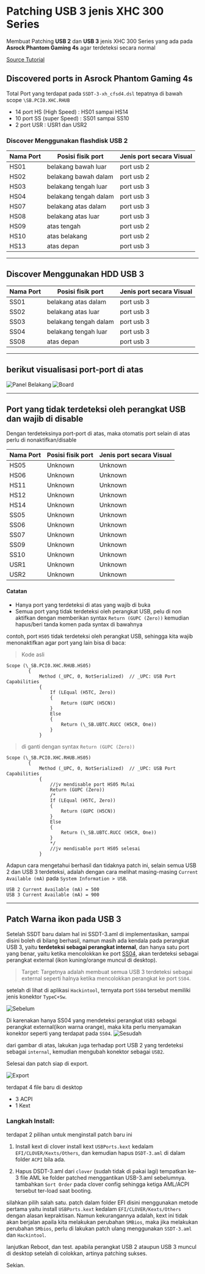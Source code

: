 # Patching USB 3 jenis XHC 300 Series

Membuat Patching **USB 2** dan **USB 3** jenis XHC 300 Series yang ada pada **Asrock Phantom Gaming 4s** agar terdeteksi secara normal

[Source Tutorial](https://www.tonymacx86.com/threads/asus-100-series-and-later-custom-ssdt-for-xhci-usb-port-control.253981/)


## Discovered ports in Asrock Phantom Gaming 4s


Total Port yang terdapat pada `SSDT-3-xh_cfsd4.dsl` tepatnya di bawah scope `\SB.PCI0.XHC.RHUB`
- 14 port HS (High Speed)	:	 HS01 sampai HS14
- 10 port SS (super Speed)	:	 SS01 sampai SS10
- 2  port USR			:	 USR1 dan USR2


### Discover Menggunakan flashdisk USB 2

Nama Port	| Posisi fisik port		| Jenis port secara Visual
----------------|-------------------------------|-------------------------
HS01 		| belakang bawah luar 		| port usb 2
HS02 		| belakang bawah dalam 		| port usb 2
HS03 		| belakang tengah luar 		| port usb 3
HS04 		| belakang tengah dalam 	| port usb 3
HS07 		| belakang atas dalam 		| port usb 3
HS08 		| belakang atas luar 		| port usb 3
HS09 		| atas tengah 			| port usb 2
HS10 		| atas belakang 		| port usb 2
HS13 		| atas depan 			| port usb 3

---

## Discover Menggunakan HDD USB 3

Nama Port	| Posisi fisik port		| Jenis port secara Visual
----------------|-------------------------------|-------------------------
SS01 		| belakang atas dalam 		| port usb 3
SS02 		| belakang atas luar 		| port usb 3
SS03 		| belakang tengah dalam 	| port usb 3
SS04 		| belakang tengah luar 		| port usb 3
SS08 		| atas depan 			| port usb 3

---

## berikut visualisasi port-port di atas
![Panel Belakang](https://github.com/javanesse/Asrock-Phantom-Gaming-4s-Hackintosh/blob/master/Images/Asrock%20Phantom%20Gaming%204s/USB%20port%20Maps/Asrock%20Phantom%20Gaming%204s%20back%20panel.jpg)
![Board](https://github.com/javanesse/Asrock-Phantom-Gaming-4s-Hackintosh/blob/master/Images/Asrock%20Phantom%20Gaming%204s/USB%20port%20Maps/Asrock%20Phantom%20Gaming%204s%20board.jpg)

---

## Port yang tidak terdeteksi oleh perangkat USB dan wajib di disable
Dengan terdeteksinya port-port di atas, maka otomatis port selain di atas perlu di nonaktifkan/disable

Nama Port	| Posisi fisik port		| Jenis port secara Visual
----------------|-------------------------------|-------------------------
HS05		| Unknown 			| Unknown
HS06 		| Unknown 			| Unknown
HS11 		| Unknown 			| Unknown
HS12 		| Unknown 			| Unknown
HS14 		| Unknown 			| Unknown
SS05		| Unknown 			| Unknown
SS06 		| Unknown 			| Unknown
SS07 		| Unknown 			| Unknown
SS09 		| Unknown 			| Unknown
SS10 		| Unknown 			| Unknown
USR1 		| Unknown 			| Unknown
USR2 		| Unknown 			| Unknown


#### Catatan
- Hanya port yang terdeteksi di atas yang wajib di buka
- Semua port yang tidak terdeteksi oleh perangkat USB, pelu di non aktifkan dengan memberikan syntax `Return (GUPC (Zero))` kemudian hapus/beri tanda komen pada syntax di bawahnya



contoh, port `HS05` tidak terdeteksi oleh perangkat USB, sehingga kita wajib menonaktifkan agar port yang lain bisa di baca:

> Kode asli
```
Scope (\_SB.PCI0.XHC.RHUB.HS05)
        {
            Method (_UPC, 0, NotSerialized)  // _UPC: USB Port Capabilities
            {
                If (LEqual (H5TC, Zero))
                {
                    Return (GUPC (H5CN))
                }
                Else
                {
                    Return (\_SB.UBTC.RUCC (H5CR, One))
                }
            }
```

> di ganti dengan syntax `Return (GUPC (Zero))`

```
Scope (\_SB.PCI0.XHC.RHUB.HS05)
        {
            Method (_UPC, 0, NotSerialized)  // _UPC: USB Port Capabilities
            {
                //jv mendisable port HS05 Mulai
                Return (GUPC (Zero))
                /*
                If (LEqual (H5TC, Zero))
                {
                    Return (GUPC (H5CN))
                }
                Else
                {
                    Return (\_SB.UBTC.RUCC (H5CR, One))
                }
                */
                //jv mendisable port HS05 selesai
            }
```


Adapun cara mengetahui berhasil dan tidaknya patch ini, selain semua USB 2 dan USB 3 terdeteksi, adalah dengan cara melihat masing-masing `Current Available (mA)` pada `System Information > USB`.

```
USB 2 Current Available (mA) = 500
USB 3 Current Available (mA) = 900
```

---

## Patch Warna ikon pada USB 3

Setelah SSDT baru dalam hal ini SSDT-3.aml di implementasikan, sampai disini boleh di bilang berhasil, namun masih ada kendala pada perangkat USB 3, yaitu **terdeteksi sebagai perangkat internal**, dan hanya satu port yang benar, yaitu ketika mencolokkan ke port [SS04](https://github.com/javanesse/Asrock-Phantom-Gaming-4s-Hackintosh/blob/master/DSDT%20-%20SSDT%20Patching/Langkah%202%20Patching%20USB%203%20XHC%20300%20Series/README.md#berikut-visualisasi-port-port-di-atas), akan terdeteksi sebagai perangkat external (ikon kuning/orange muncul di desktop).

> Target: Targetnya adalah membuat semua USB 3 terdeteksi sebagai external seperti halnya ketika mencolokkan perangkat ke port `SS04`.

setelah di lihat di aplikasi `Hackintool`, ternyata port `SS04` tersebut memiliki jenis konektor `TypeC+Sw`.

![Sebelum](https://github.com/javanesse/Asrock-Phantom-Gaming-4s-Hackintosh/blob/master/Images/Hackintool/hackintool%20usb%203%20patch-before.png)

Di karenakan hanya SS04 yang mendeteksi perangkat `USB3` sebagai perangkat external(ikon warna orange), maka kita perlu menyamakan konektor seperti yang terdapat pada `SS04`.
![Sesudah](https://github.com/javanesse/Asrock-Phantom-Gaming-4s-Hackintosh/blob/master/Images/Hackintool/hackintool%20usb%203%20patch-after.png)

dari gambar di atas, lakukan juga terhadap port USB 2 yang terdeteksi sebagai `internal`, kemudian mengubah konektor sebagai `USB2`.

Selesai dan patch siap di export.

![Export](https://github.com/javanesse/Asrock-Phantom-Gaming-4s-Hackintosh/blob/master/Images/Hackintool/hackintool%20usb%203%20patch-export.png)

terdapat 4 file baru di desktop
- 3 ACPI
- 1 Kext

### Langkah Install:

terdapat 2 pilihan untuk menginstall patch baru ini

1. Install kext di clover
install kext `USBPorts.kext` kedalam `EFI/CLOVER/Kexts/Others`, dan kemudian hapus `DSDT-3.aml` di dalam folder `ACPI` bila ada.

2. Hapus DSDT-3.aml dari `clover` (sudah tidak di pakai lagi)
tempatkan ke-3 file AML ke folder patched menggantikan USB-3.aml sebelumnya. tambahkan `Sort Order` pada clover config sehingga ketiga AML/ACPI tersebut ter-load saat booting.

silahkan pilih salah satu.
patch dalam folder EFI disini menggunakan metode pertama yaitu install `USBPorts.kext` kedalam `EFI/CLOVER/Kexts/Others` dengan alasan kepraktisan.
Namun kekurangannya adalah, kext ini tidak akan berjalan apaila kita melakukan perubahan `SMBios`, maka jika melakukan perubahan `SMbios`, perlu di lakukan patch ulang menggunakan `SSDT-3.aml` dan `Hackintool`.

lanjutkan Reboot, dan test. apabila perangkat USB 2 ataupun USB 3 muncul di desktop setelah di colokkan, artinya patching sukses.

Sekian.
